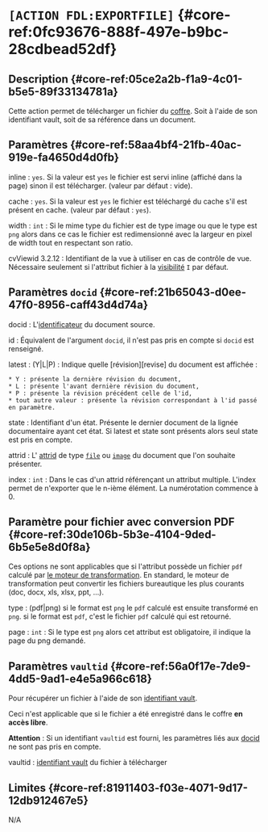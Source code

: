 # `[ACTION FDL:EXPORTFILE]` {#core-ref:0fc93676-888f-497e-b9bc-28cdbead52df}

## Description  {#core-ref:05ce2a2b-f1a9-4c01-b5e5-89f33134781a}

Cette action permet de télécharger un fichier du [coffre][dbvault]. Soit à l'aide
de son identifiant vault, soit de sa référence dans un document.

## Paramètres {#core-ref:58aa4bf4-21fb-40ac-919e-fa4650d4d0fb}

inline
:   `yes`. Si la valeur est `yes` le fichier est servi inline (affiché dans la
    page) sinon il est télécharger. (valeur par défaut : vide).

cache
:   `yes`. Si la valeur est `yes` le fichier est téléchargé du cache s'il est 
    présent en cache. (valeur par défaut : `yes`).


width
:   `int` : Si le mime type du fichier est de type image ou que le type est `png`
    alors dans ce cas le fichier est redimensionné avec la largeur en pixel de
    width tout en respectant son ratio.

cvViewid <span class="flag from release">3.2.12</span>
:   Identifiant de la vue à utiliser en cas de contrôle de vue. Nécessaire
    seulement si l'attribut fichier à la [visibilité][visibility] `I` par défaut.

## Paramètres `docid` {#core-ref:21b65043-d0ee-47f0-8956-caff43d4d74a}

docid
:   L'[identificateur][id_document] du document source.

id
:   Équivalent de l'argument `docid`, il n'est pas pris en compte si `docid` est
    renseigné.

latest
:   (Y|L|P) : Indique quelle [révision][revise] du document est affichée :
    
    * Y : présente la dernière révision du document,
    * L : présente l'avant dernière révision du document,
    * P : présente la révision précédent celle de l'id,
    * tout autre valeur : présente la révision correspondant à l'id passé en paramètre.

state
:   Identifiant d'un état. Présente le dernier document de la lignée documentaire
    ayant cet état. Si latest et state sont présents alors seul state est pris
    en compte.

attrid
:   L' [attrid][property] de type [`file`][fileattr] ou [`image`][imgattr] du 
    document que l'on souhaite présenter.

index
:   `int` : Dans le cas d'un attrid référençant un attribut multiple. L'index 
    permet de n'exporter que le n-ième élément. La numérotation commence à 0.

## Paramètre pour fichier avec conversion PDF {#core-ref:30de106b-5b3e-4104-9ded-6b5e5e8d0f8a}

Ces options ne sont applicables que si l'attribut possède un fichier `pdf`
calculé par [le moteur de transformation][te]. En standard, le moteur de
transformation peut convertir les fichiers bureautique les plus courants (doc,
docx, xls, xlsx, ppt, ...).
 
type 
:    (pdf|png) si le format est `png` le `pdf` calculé est ensuite transformé 
    en `png`.
    si le format est `pdf`, c'est le fichier `pdf` calculé qui est retourné.

page
:   `int` : Si le type est `png` alors cet attribut est obligatoire, il indique
    la page du png demandé.

## Paramètres `vaultid` {#core-ref:56a0f17e-7de9-4dd5-9ad1-e4e5a966c618}

Pour récupérer un fichier à l'aide de son [identifiant vault][vaultid]. 

Ceci n'est applicable que si le fichier a été enregistré dans le coffre **en
accès libre**.

**Attention** : Si un identifiant `vaultid` est fourni, les paramètres liés aux 
[docid][docid] ne sont pas pris en compte.

vaultid
:   [identifiant vault][vaultid] du fichier à télécharger

## Limites {#core-ref:81911403-f03e-4071-9d17-12db912467e5}

N/A

<!-- link -->

[id_document]:      #core-ref:9aa8edfa-2f2a-11e2-aaec-838a12b40353 "Propriété ID"
[vaultid]:          #core-ref:2ff4878c-6db2-419f-9dcc-64db69c769d2
[docid]:            #core-ref:21b65043-d0ee-47f0-8956-caff43d4d74a
[property]:         #core-ref:bc3fad86-33cc-11e2-9a69-1bbd9c32b0f2
[te]:               https://docs.anakeen.com/dynacase/3.2/dynacase-doc-tengine-installation-operating/website/book/index.html "Moteur de transformation"
[dbvault]:          #core-ref:7c41b8d8-5ace-489c-886f-a6500c717423
[fileattr]:         #core-ref:0e904376-317c-426e-bc6d-e56fd52bad89
[imgattr]:          #core-ref:4fca7712-59e0-4186-bfd0-6214104a0f60
[visibility]:        #core-ref:3e67d45e-1fed-446d-82b5-ba941addc7e8
